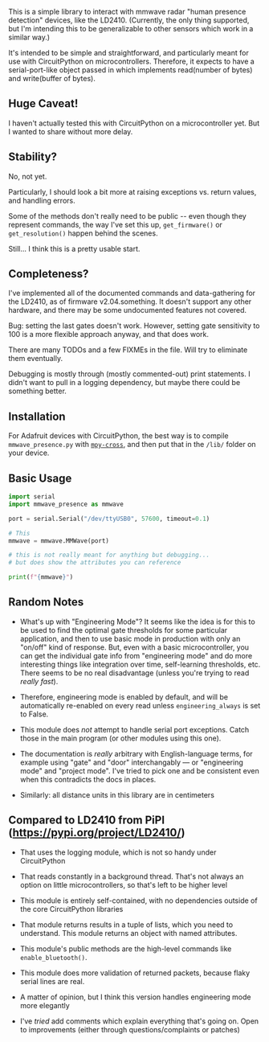 This is a simple library to interact with mmwave radar "human presence detection"
devices, like the LD2410. (Currently, the only thing supported, but I'm intending
this to be generalizable to other sensors which work in a similar way.)

It's intended to be simple and straightforward, and particularly meant for use
with CircuitPython on microcontrollers. Therefore, it expects to have a serial-port-like
object passed in which implements read(number of bytes) and write(buffer of bytes).

Huge Caveat!
------------

I haven't actually tested this with CircuitPython on a microcontroller yet.
But I wanted to share without more delay.

Stability?
----------

No, not yet.

Particularly, I should look a bit more at raising exceptions vs. return values,
and handling errors.

Some of the methods don't really need to be public -- even though they represent
commands, the way I've set this up, `get_firmware()` or `get_resolution()` happen
behind the scenes.

Still... I think this is a pretty usable start.


Completeness?
-------------

I've implemented all of the documented commands and data-gathering for the LD2410,
as of firmware v2.04.something. It doesn't support any other hardware, and there may
be some undocumented features not covered.

Bug: setting the last gates doesn't work. However, setting gate sensitivity to 100
is a more flexible approach anyway, and that does work.

There are many TODOs and a few FIXMEs in the file. Will try to eliminate them eventually.

Debugging is mostly through (mostly commented-out) print statements. I didn't want to 
pull in a logging dependency, but maybe there could be something better.

Installation
------------

For Adafruit devices with CircuitPython, the best way is to compile `mmwave_presence.py` with [`mpy-cross`](https://learn.adafruit.com/welcome-to-circuitpython/frequently-asked-questions#faq-3105290), and
then put that in the `/lib/` folder on your device.

Basic Usage
-----------

```python
import serial
import mmwave_presence as mmwave

port = serial.Serial("/dev/ttyUSB0", 57600, timeout=0.1)

# This 
mmwave = mmwave.MMWave(port)

# this is not really meant for anything but debugging...
# but does show the attributes you can reference

print(f"{mmwave}")

```

Random Notes
------------

* What's up with "Engineering Mode"? It seems like the idea is for this
  to be used to find the optimal gate thresholds for some particular
  application, and then to use basic mode in production with only an
  "on/off" kind of response. But, even with a basic microcontroller, you
  can get the individual gate info from "engineering mode" and do more
  interesting things like integration over time, self-learning thresholds,
  etc. There seems to be no real disadvantage (unless you're trying to read
  _really fast_).

* Therefore, engineering mode is enabled by default, and will be automatically
  re-enabled on every read unless `engineering_always` is set to False.

* This module does _not_ attempt to handle serial port exceptions. Catch
  those in the main program (or other modules using this one).

* The documentation is _really_ arbitrary with English-language terms, for 
  example using "gate" and "door" interchangably — or "engineering mode" and
  "project mode". I've tried to pick one and be consistent even when this
  contradicts the docs in places.

* Similarly: all distance units in this library are in centimeters

Compared to LD2410 from PiPI (https://pypi.org/project/LD2410/)
----

* That uses the logging module, which is not so handy under CircuitPython

* That reads constantly in a background thread. That's not always an option
  on little microcontrollers, so that's left to be higher level

* This module is entirely self-contained, with no dependencies outside of the core
  CircuitPython libraries

* That module returns results in a tuple of lists, which you need to understand.
  This module returns an object with named attributes.

* This module's public methods are the high-level commands like `enable_bluetooth()`.

* This module does more validation of returned packets, because flaky serial
  lines are real.

* A matter of opinion, but I think this version handles engineering mode more elegantly

* I've _tried_ add comments which explain everything that's going on. Open to 
  improvements (either through questions/complaints or patches)
